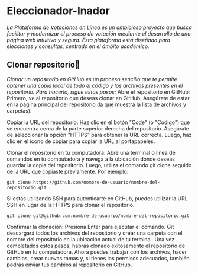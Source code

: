 # Eleccionador-Inador
_La Plataforma de Votaciones en Línea es un ambicioso proyecto que busca facilitar y modernizar el proceso de votación mediante el desarrollo de una página web intuitiva y segura. Esta plataforma está diseñada para elecciones y consultas, centrado en el ámbito académico._

## Clonar repositorio🚀
_Clonar un repositorio en GitHub es un proceso sencillo que te permite obtener una copia local de todo el código y los archivos presentes en el repositorio. Para hacerlo, sigue estos pasos:_
Abre el repositorio en GitHub: Primero, ve al repositorio que deseas clonar en GitHub. Asegúrate de estar en la página principal del repositorio (la que muestra la lista de archivos y carpetas).

Copiar la URL del repositorio: Haz clic en el botón "Code" (o "Código") que se encuentra cerca de la parte superior derecha del repositorio. Asegúrate de seleccionar la opción "HTTPS" para obtener la URL correcta. Luego, haz clic en el ícono de copiar para copiar la URL al portapapeles.

Clonar el repositorio en tu computadora: Abre una terminal o línea de comandos en tu computadora y navega a la ubicación donde deseas guardar la copia del repositorio. Luego, utiliza el comando git clone seguido de la URL que copiaste previamente. Por ejemplo:
```
git clone https://github.com/nombre-de-usuario/nombre-del-repositorio.git
```
Si estás utilizando SSH para autenticarte en GitHub, puedes utilizar la URL SSH en lugar de la HTTPS para clonar el repositorio.
```
git clone git@github.com:nombre-de-usuario/nombre-del-repositorio.git
```
Confirmar la clonación: Presiona Enter para ejecutar el comando. Git descargará todos los archivos del repositorio y crear una carpeta con el nombre del repositorio en la ubicación actual de tu terminal.
Una vez completados estos pasos, habrás clonado exitosamente el repositorio de GitHub en tu computadora. Ahora puedes trabajar con los archivos, hacer cambios, crear nuevas ramas y, si tienes los permisos adecuados, también podrás enviar tus cambios al repositorio en GitHub.
